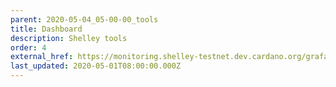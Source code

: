 ```yaml
---
parent: 2020-05-04_05-00-00_tools
title: Dashboard
description: Shelley tools
order: 4
external_href: https://monitoring.shelley-testnet.dev.cardano.org/grafana/d/Oe0reiHef/cardano-application-metrics-v2?orgId=1&refresh=1m&from=now-2d&to=now
last_updated: 2020-05-01T08:00:00.000Z
---
```

